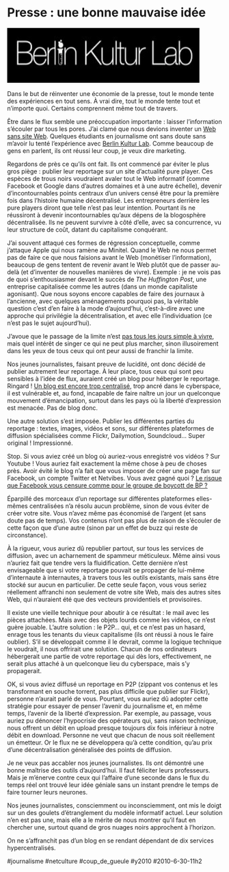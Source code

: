# Presse : une bonne mauvaise idée

![](_i/berlin.png)

Dans le but de réinventer une économie de la presse, tout le monde tente des expériences en tout sens. À vrai dire, tout le monde tente tout et n’importe quoi. Certains comprennent même tout de travers.

Être dans le flux semble une préoccupation importante : laisser l’information s’écouler par tous les pores. J’ai clamé que nous devions inventer un [Web sans site Web](../5/web-sans-site-web-2.md). Quelques étudiants en journalisme ont sans doute sans m’avoir lu tenté l’expérience avec [Berlin Kultur Lab](http://fr.readwriteweb.com/2010/06/29/a-la-une/comment-crer-mdia-en-deux-temps-trois-mouvements/). Comme beaucoup de gens en parlent, ils ont réussi leur coup, je veux dire marketing.

Regardons de près ce qu’ils ont fait. Ils ont commencé par éviter le plus gros piège : publier leur reportage sur un site d’actualité pure player. Ces espèces de trous noirs voudraient avaler tout le Web informatif (comme Facebook et Google dans d’autres domaines et à une autre échelle), devenir d’incontournables points centraux d’un univers censé être pour la première fois dans l’histoire humaine décentralisé. Les entrepreneurs derrière les pure players diront que telle n’est pas leur intention. Pourtant ils ne réussiront à devenir incontournables qu’aux dépens de la blogosphère décentralisée. Ils ne peuvent survivre à côté d’elle, avec sa concurrence, vu leur structure de coût, datant du capitalisme conquérant.

J’ai souvent attaqué ces formes de régression conceptuelle, comme j’attaque Apple qui nous ramène au Minitel. Quand le Web ne nous permet pas de faire ce que nous faisions avant le Web (monétiser l’information), beaucoup de gens tentent de revenir avant le Web plutôt que de passer au-delà (et d’inventer de nouvelles manières de vivre). Exemple : je ne vois pas de quoi s’enthousiasmer devant le succès de *The Huffington Post*, une entreprise capitalisée comme les autres (dans un monde capitaliste agonisant). Que nous soyons encore capables de faire des journaux à l’ancienne, avec quelques aménagements pourquoi pas, la véritable question c’est d’en faire à la mode d’aujourd’hui, c’est-à-dire avec une approche qui privilégie la décentralisation, et avec elle l’individuation (ce n’est pas le sujet aujourd’hui).

J’avoue que le passage de la limite n’est [pas tous les jours simple à vivre](le-genie-du-lieu.md), mais quel intérêt de singer ce qui ne peut plus marcher, sinon illusoirement dans les yeux de tous ceux qui ont peur aussi de franchir la limite.

Nos jeunes journalistes, faisant preuve de lucidité, ont donc décidé de publier autrement leur reportage. À leur place, tous ceux qui sont peu sensibles à l’idée de flux, auraient créé un blog pour héberger le reportage. Ringard ! [Un blog est encore trop centralisé](../5/pas-oublie-livre.md), trop ancré dans le cyberspace, il est vulnérable et, au fond, incapable de faire naître un jour un quelconque mouvement d’émancipation, surtout dans les pays où la liberté d’expression est menacée. Pas de blog donc.

Une autre solution s’est imposée. Publier les différentes parties du reportage : textes, images, vidéos et sons, sur différentes plateformes de diffusion spécialisées comme Flickr, Dailymotion, Soundcloud… Super original ! Impressionné.

Stop. Si vous aviez créé un blog où auriez-vous enregistré vos vidéos ? Sur Youtube ! Vous auriez fait exactement la même chose à peu de choses près. Avoir évité le blog n’a fait que vous imposer de créer une page fan sur Facebook, un compte Twitter et Netvibes. Vous avez gagné quoi ? [Le risque que Facebook vous censure comme pour le groupe de boycott de BP ?](http://www.silicon.fr/fr/news/2010/06/29/censure___facebook_ferme_la_page_groupe_perd_800_000_fans_en_supprimant_un_groupe_de_boycott_de_bp)

Éparpillé des morceaux d’un reportage sur différentes plateformes elles-mêmes centralisées n’a résolu aucun problème, sinon de vous éviter de créer votre site. Vous n’avez même pas économisé de l’argent (et sans doute pas de temps). Vos contenus n’ont pas plus de raison de s’écouler de cette façon que d’une autre (sinon par un effet de buzz qui reste de circonstance).

À la rigueur, vous auriez dû republier partout, sur tous les services de diffusion, avec un acharnement de spammeur méticuleux. Même ainsi vous n’auriez fait que tendre vers la fluidification. Cette dernière n’est envisageable que si votre reportage pouvait se propager de lui-même d’internaute à internautes, à travers tous les outils existants, mais sans être stocké sur aucun en particulier. De cette seule façon, vous vous seriez réellement affranchi non seulement de votre site Web, mais des autres sites Web, qui n’auraient été que des vecteurs providentiels et provisoires.

Il existe une vieille technique pour aboutir à ce résultat : le mail avec les pièces attachées. Mais avec des objets lourds comme les vidéos, ce n’est guère jouable. L’autre solution : le P2P… qui, et ce n’est pas un hasard, enrage tous les tenants du vieux capitalisme (ils ont réussi à nous le faire oublier). S’il se développait comme il le devrait, comme la logique technique le voudrait, il nous offrirait une solution. Chacun de nos ordinateurs hébergerait une partie de votre reportage qui dès lors, effectivement, ne serait plus attaché à un quelconque lieu du cyberspace, mais s’y propagerait.

OK, si vous aviez diffusé un reportage en P2P (zippant vos contenus et les transformant en souche torrent, pas plus difficile que publier sur Flickr), personne n’aurait parlé de vous. Pourtant, vous auriez dû adopter cette stratégie pour essayer de penser l’avenir du journalisme et, en même temps, l’avenir de la liberté d’expression. Par exemple, au passage, vous auriez pu dénoncer l’hypocrisie des opérateurs qui, sans raison technique, nous offrent un débit en upload presque toujours dix fois inférieur à notre débit en download. Personne ne veut que chacun de nous soit réellement un émetteur. Or le flux ne se développera qu’à cette condition, qu’au prix d’une décentralisation généralisée des points de diffusion.

Je ne veux pas accabler nos jeunes journalistes. Ils ont démontré une bonne maîtrise des outils d’aujourd’hui. Il faut féliciter leurs professeurs. Mais je m’énerve contre ceux qui l’affaire d’une seconde dans le flux du temps réel ont trouvé leur idée géniale sans un instant prendre le temps de faire tourner leurs neurones.

Nos jeunes journalistes, consciemment ou inconsciemment, ont mis le doigt sur un des goulets d’étranglement du modèle informatif actuel. Leur solution n’en est pas une, mais elle a le mérite de nous montrer qu’il faut en chercher une, surtout quand de gros nuages noirs approchent à l’horizon.

On ne s’affranchit pas d’un blog en se rendant dépendant de dix services hypercentralisés.

#journalisme #netculture #coup_de_gueule #y2010 #2010-6-30-11h2
